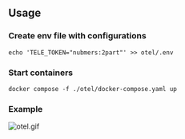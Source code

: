 ## Usage

### Create env file with configurations
```
echo 'TELE_TOKEN="nubmers:2part"' >> otel/.env
```

### Start containers
```
docker compose -f ./otel/docker-compose.yaml up
```

### Example
![otel.gif](../assets/otel.gif)